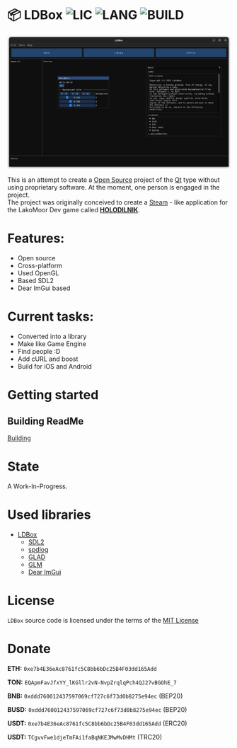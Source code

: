 # **📦 LDBox**  ![LIC](https://img.shields.io/github/license/lakomoor/ldbox) ![LANG](https://img.shields.io/badge/language-C%2B%2B-brightgreen ) ![BUILD](https://img.shields.io/github/actions/workflow/status/lakomoor/ldbox/cmake.yml)

![LDBox](docs/img.png)

This is an attempt to create a [Open Source](https://en.wikipedia.org/wiki/Open-source_software) project of the [Qt](https://www.qt.io/) type without using proprietary software. At the moment, one person is engaged in the project.          
The project was originally conceived to create a [Steam](https://store.steampowered.com/about/) - like application for the LakoMoor Dev game called [**HOLODILNIK**](https://t.me/LakoMoorDev).

# Features:

- Open source
- Cross-platform
- Used OpenGL
- Based SDL2
- Dear ImGui based


# Current tasks:

- Converted into a library
- Make like Game Engine
- Find people :D
- Add cURL and boost
- Build for iOS and Android

# Getting started
## Building ReadMe
[Building](docs/README.md)

# State
A Work-In-Progress.

# Used libraries
* [LDBox](https://github.com/lakomoor/LDBox)
  * [SDL2](https://libsdl.org/)
  * [spdlog](https://github.com/gabime/spdlog)
  * [GLAD](https://glad.dav1d.de/)
  * [GLM](https://github.com/g-truc/glm)
  * [Dear ImGui](https://github.com/ocornut/imgui)

# License

`LDBox` source code is licensed under the terms of the [MIT License](https://github.com/LakoMoor/LDBox/blob/master/LICENSE)

# Donate
**ETH:** `0xe7b4E36eAc8761fc5C8bb6bDc25B4F03dd165Add` 

**TON:** `EQApmFavJfxYY_lKGllr2vN-NvpZrqlqPch4QJ27vBGOhE_7`

**BNB:** `0xddd760012437597069cf727c6f73d0b8275e94ec` (BEP20)

**BUSD:** `0xddd760012437597069cf727c6f73d0b8275e94ec` (BEP20)

**USDT:** `0xe7b4E36eAc8761fc5C8bb6bDc25B4F03dd165Add` (ERC20)

**USDT:** `TCgvvFwe1djeTmFAi1faBqNKEJMwMvDHMt` (TRC20)



